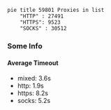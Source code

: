 
```mermaid
pie title 59801 Proxies in list
    "HTTP" : 27491
    "HTTPS": 9523
    "SOCKS" : 30512
```

### Some Info
#### Average Timeout

- mixed: 3.6s
- http: 1.9s
- https: 8.2s
- socks: 5.2s
